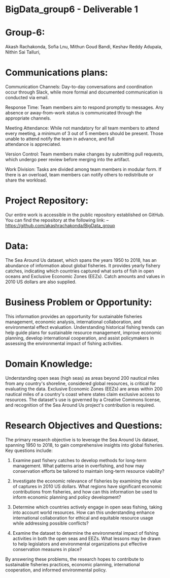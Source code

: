 # BigData_group6 - Deliverable 1

# Group-6:
  Akash Rachakonda,
  Sofia Lnu,
  Mithun Goud Bandi,
  Keshav Reddy Adupala,
  Nithin Sai Talluri, 
 
# Communications plans:
 
 Communication Channels:
  Day-to-day conversations and coordination occur through Slack, while more formal and documented communication is conducted via email.
 
 Response Time: 
  Team members aim to respond promptly to messages. Any absence or away-from-work status is communicated through the appropriate channels.
 
 Meeting Attendance: 
  While not mandatory for all team members to attend every meeting, a minimum of 3 out of 5 members should be present. Those unable to attend notify the team in advance, and full   
  attendance is appreciated.
 
 Version Control: 
  Team members make changes by submitting pull requests, which undergo peer review before merging into the artifact.
 
 Work Division:
  Tasks are divided among team members in modular form. If there is an overload, team members can notify others to redistribute or share the workload.

# Project Repository:
Our entire work is accessible in the public repository established on GitHub. You can find the repository at the following link: – https://github.com/akashrachakonda/BigData_group




# Data: 
The Sea Around Us dataset, which spans the years 1950 to 2018, has an abundance of information about global fisheries. It provides yearly fishery catches, indicating which countries captured what sorts of fish in open oceans and Exclusive Economic Zones (EEZs). Catch amounts and values in 2010 US dollars are also supplied.


# Business Problem or Opportunity:
This information provides an opportunity for sustainable fisheries management, economic analysis, international collaboration, and environmental effect evaluation. Understanding historical fishing trends can help guide plans for sustainable resource management, improve economic planning, develop international cooperation, and assist policymakers in assessing the environmental impact of fishing activities.


# Domain Knowledge:
Understanding open seas (high seas) as areas beyond 200 nautical miles from any country's shoreline, considered global resources, is critical for evaluating the data. Exclusive Economic Zones (EEZs) are areas within 200 nautical miles of a country's coast where states claim exclusive access to resources. The dataset's use is governed by a Creative Commons license, and recognition of the Sea Around Us project's contribution is required.


# Research Objectives and Questions:


The primary research objective is to leverage the Sea Around Us dataset, spanning 1950 to 2018, to gain comprehensive insights into global fisheries. Key questions include:


1. Examine past fishery catches to develop methods for long-term management. What patterns arise in overfishing, and how may conservation efforts be tailored to maintain long-term resource viability?


2. Investigate the economic relevance of fisheries by examining the value of captures in 2010 US dollars. What regions have significant economic contributions from fisheries, and how can this information be used to inform economic planning and policy development?


3. Determine which countries actively engage in open seas fishing, taking into account world resources. How can this understanding enhance international collaboration for ethical and equitable resource usage while addressing possible conflicts?


4. Examine the dataset to determine the environmental impact of fishing activities in both the open seas and EEZs. What lessons may be drawn to help legislators and environmental organizations put effective conservation measures in place?


By answering these problems, the research hopes to contribute to sustainable fisheries practices, economic planning, international cooperation, and informed environmental policy.




 
 
 

